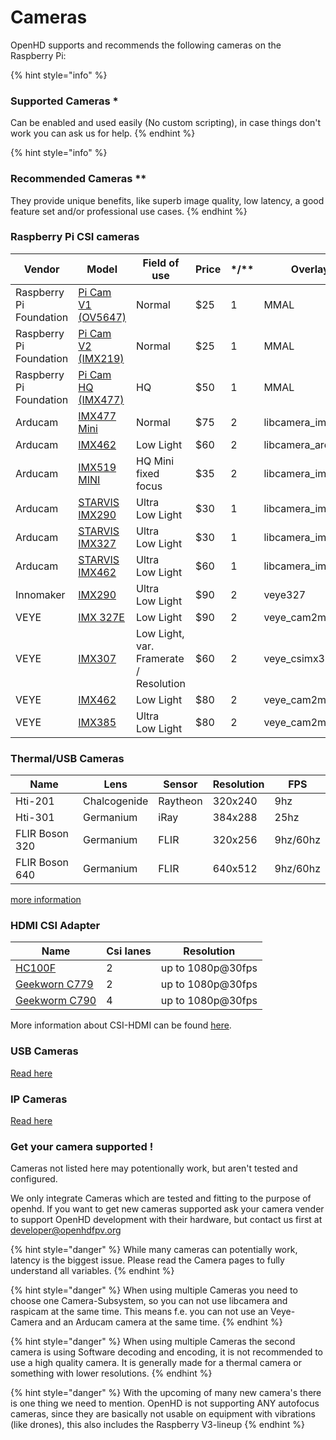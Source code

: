 # Cameras

OpenHD supports and recommends the following cameras on the Raspberry Pi:

{% hint style="info" %}
### Supported Cameras \*

Can be enabled and used easily (No custom scripting), in case things don't work you can ask us for help.
{% endhint %}

{% hint style="info" %}
### Recommended Cameras \*\*

They provide unique benefits, like superb image quality, low latency, a good feature set and/or professional use cases.
{% endhint %}

### Raspberry Pi CSI cameras

<table><thead><tr><th>Vendor</th><th>Model</th><th>Field of use</th><th>Price</th><th data-type="rating" data-max="2">*/**</th><th>Overlay</th></tr></thead><tbody><tr><td>Raspberry Pi Foundation</td><td><a href="https://www.raspberrypi.org/documentation/hardware/camera/">Pi Cam V1 (OV5647)</a></td><td>Normal</td><td>$25</td><td>1</td><td>MMAL</td></tr><tr><td>Raspberry Pi Foundation</td><td><a href="https://www.raspberrypi.org/documentation/hardware/camera/">Pi Cam V2 (IMX219)</a></td><td>Normal</td><td>$25</td><td>1</td><td>MMAL</td></tr><tr><td>Raspberry Pi Foundation</td><td><a href="https://www.raspberrypi.org/documentation/hardware/camera/">Pi Cam HQ (IMX477)</a></td><td>HQ</td><td>$50</td><td>1</td><td>MMAL</td></tr><tr><td>Arducam</td><td><a href="https://www.arducam.com/product/arducam-12mp-imx477-mini-high-quality-camera-module-for-raspberry-pi/">IMX477 Mini</a></td><td>Normal</td><td>$75</td><td>2</td><td>libcamera_imx477</td></tr><tr><td>Arducam</td><td><a href="https://www.uctronics.com/arducam-for-raspberry-pi-ultra-low-light-camera-1080p-hd-wide-angle-pivariety-camera-module-based-on-1-2-7inch-2mp-starvis-sensor-imx462-compatible-with-raspberry-pi-isp-and-gstreamer-plugin.html">IMX462</a></td><td>Low Light</td><td>$60</td><td>2</td><td>libcamera_arducam</td></tr><tr><td>Arducam</td><td><a href="https://www.arducam.com/product/arducam-mini-16mp-imx519-camera-module-for-raspberry-pi-zero-b0391/">IMX519 MINI </a></td><td>HQ Mini<br>fixed focus</td><td>$35</td><td>2</td><td>libcamera_imx519</td></tr><tr><td>Arducam</td><td><a href="https://www.uctronics.com/presale-arducam-2mp-ultra-low-light-starvis-imx290-motorized-ir-cut-camera-for-raspberry-pi.html">STARVIS IMX290</a></td><td>Ultra<br>Low Light</td><td>$30</td><td>1</td><td>libcamera_imx290</td></tr><tr><td>Arducam</td><td><a href="https://www.uctronics.com/presale-arducam-2mp-ultra-low-light-starvis-imx327-motorized-ir-cut-camera-for-raspberry-pi.html">STARVIS IMX327</a></td><td>Ultra <br>Low Light</td><td>$30</td><td>1</td><td>libcamera_imx327</td></tr><tr><td>Arducam</td><td><a href="https://www.uctronics.com/arducam-2mp-ultra-low-light-starvis-imx462-motorized-ir-cut-camera-for-raspberry-pi.html">STARVIS IMX462</a></td><td>Ultra<br>Low Light</td><td>$60</td><td>1</td><td>libcamera_imx462</td></tr><tr><td>Innomaker</td><td><a href="https://www.inno-maker.com/product/mipi-cam-290/">IMX290</a></td><td>Ultra<br>Low Light</td><td>$90</td><td>2</td><td>veye327</td></tr><tr><td>VEYE</td><td><a href="http://www.veye.cc/en/product/veye-mipi-327e/">IMX 327E</a></td><td>Low Light</td><td>$90</td><td>2</td><td>veye_cam2m</td></tr><tr><td>VEYE</td><td><a href="http://www.veye.cc/en/product/cs-mipi-imx307/">IMX307</a></td><td>Low Light, var. Framerate / Resolution</td><td>$60</td><td>2</td><td>veye_csimx307</td></tr><tr><td>VEYE</td><td><a href="http://www.veye.cc/en/product/veye-mipi-imx462/">IMX462</a></td><td>Low Light</td><td>$80</td><td>2</td><td>veye_cam2m</td></tr><tr><td>VEYE</td><td><a href="http://www.veye.cc/en/product/veye-mipi-imx385/">IMX385</a></td><td>Ultra<br>Low Light</td><td>$80</td><td>2</td><td>veye_cam2m</td></tr></tbody></table>



### Thermal/USB Cameras

| Name           | Lens         | Sensor   | Resolution | FPS      |
| -------------- | ------------ | -------- | ---------- | -------- |
| Hti-201        | Chalcogenide | Raytheon | 320x240    | 9hz      |
| Hti-301        | Germanium    | iRay     | 384x288    | 25hz     |
| FLIR Boson 320 | Germanium    | FLIR     | 320x256    | 9hz/60hz |
| FLIR Boson 640 | Germanium    | FLIR     | 640x512    | 9hz/60hz |

[more information](special-camera.md)

### HDMI CSI Adapter

| Name                                                                                                          | Csi lanes | Resolution        |
| ------------------------------------------------------------------------------------------------------------- | --------- | ----------------- |
| [HC100F](https://www.waveshare.com/hdmi-to-csi-adapter.htm)                                                   | 2         | up to 1080p@30fps |
| [Geekworn C779](https://geekworm.com/products/raspberry-pi-hdmi-to-csi-2-adapter-board-with-15-pin-ffc-cable) | 2         | up to 1080p@30fps |
| [Geekworm C790](https://geekworm.com/products/c790?\_pos=1&\_sid=605794d2b&\_ss=r)                            | 4         | up to 1080p@30fps |

More information about CSI-HDMI can be found [here](hdmi-cameras.md).

### USB Cameras

[Read here](usb-camera.md)

### IP Cameras

[Read here](ip-cameras.md)

### Get your camera supported !

Cameras not listed here may potentionally work, but aren't tested and configured.

We only integrate Cameras which are tested and fitting to the purpose of openhd. If you want to get new cameras supported ask your camera vender to support OpenHD development with their hardware, but contact us first at developer@openhdfpv.org

{% hint style="danger" %}
While many cameras can potentially work, latency is the biggest issue. Please read the Camera pages to fully understand all variables.
{% endhint %}

{% hint style="danger" %}
When using multiple Cameras you need to choose one Camera-Subsystem, so you can not use libcamera and raspicam at the same time. This means f.e. you can not use an Veye-Camera and an Arducam camera at the same time.
{% endhint %}

{% hint style="danger" %}
When using multiple Cameras the second camera is using Software decoding and encoding, it is not recommended to use a high quality camera. It is generally made for a thermal camera or something with lower resolutions.
{% endhint %}

{% hint style="danger" %}
With the upcoming of many new camera's there is one thing we need to mention. OpenHD is not supporting ANY autofocus cameras, since they are basically not usable on equipment with vibrations (like drones), this also includes the Raspberry V3-lineup
{% endhint %}
